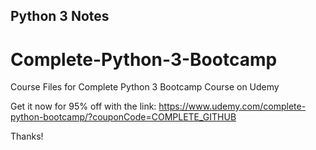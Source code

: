 ## Python 3 Notes


# Complete-Python-3-Bootcamp
Course Files for Complete Python 3 Bootcamp Course on Udemy

Get it now for 95% off with the link:
https://www.udemy.com/complete-python-bootcamp/?couponCode=COMPLETE_GITHUB

Thanks!
